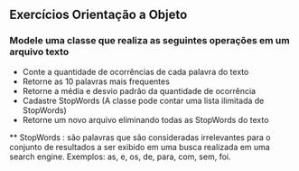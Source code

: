 ## Exercícios Orientação a Objeto

### Modele uma classe que realiza as seguintes operações em um arquivo texto

* Conte a quantidade de ocorrências de cada palavra do texto
* Retorne as 10 palavras mais frequentes
* Retorne a média e desvio padrão da quantidade de ocorrência
* Cadastre StopWords (A classe pode contar uma lista ilimitada de StopWords)
* Retorne um novo arquivo eliminando todas as StopWords do texto

** StopWords : são palavras que são consideradas irrelevantes para o conjunto de resultados a ser exibido em uma busca realizada em uma search engine. Exemplos: as, e, os, de, para, com, sem, foi.

